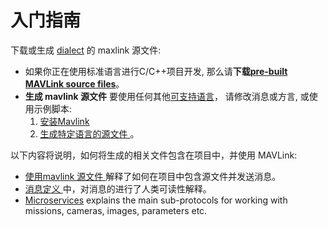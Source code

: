 # 入门指南

下载或生成 [dialect](../messages/README.md#dialects) 的 maxlink 源文件:

* 如果你正在使用标准语言进行C/C++项目开发, 那么请**下载[pre-built MAVLink source files](../README.md#prebuilt_libraries)**。
* **生成 mavlink 源文件** 要使用任何其他[可支持语言](../README.md#supported_languages)， 请修改消息或方言, 或使用示例脚本: 
    1. [安装Mavlink](../getting_started/installation.md)
    2. [生成特定语言的源文件 ](../getting_started/generate_libraries.md)。

以下内容将说明，如何将生成的相关文件包含在项目中，并使用 MAVLink:

* [使用mavlink 源文件 ](../getting_started/use_libraries.md)解释了如何在项目中包含源文件并发送消息。
* [消息定义 ](../messages/README.md)中，对消息的进行了人类可读性解释。
* [Microservices](../services/README.md) explains the main sub-protocols for working with missions, cameras, images, parameters etc.
